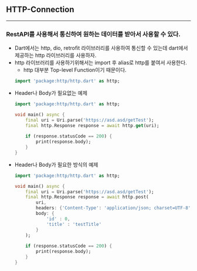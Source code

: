 ## HTTP-Connection
---
### RestAPI를 사용해서 통신하여 원하는 데이터를 받아서 사용할 수 있다.
- Dart에서는 http, dio, retrofit 라이브러리를 사용하여 통신할 수 있는데 dart에서 제공하는 http 라이브러리를 사용하자.
- http 라이브러리를 사용하기위해서는 import 후 alias로 http를 붙여서 사용한다.
	- http 대부분 Top-level Function이기 때문이다.
	```dart
	import 'package:http/http.dart' as http;
	```
- Header나 Body가 필요없는 예제
	```dart
	import 'package:http/http.dart' as http;

	void main() async {
		final uri = Uri.parse('https://asd.asd/getTest');
		final http.Response response = await http.get(uri);
		
		if (response.statusCode == 200) {
			print(response.body);
		}
	}
	```
- Header나 Body가 필요한 방식의 예제
	```dart
	import 'package:http/http.dart' as http;

	void main() async {  
		final uri = Uri.parse('https://asd.asd/getTest');  
		final http.Response response = await http.post(
			uri, 
			headers: {'Content-Type': 'application/json; charset=UTF-8'}, 
			body: {
				'id' : 0, 
				'title' : 'testTitle'
			}  
		); 
		
		if (response.statusCode == 200) {
			print(response.body);
		}
	}
	```
